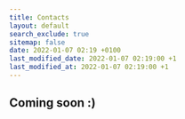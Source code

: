 ```yaml
---
title: Contacts
layout: default
search_exclude: true
sitemap: false
date: 2022-01-07 02:19 +0100
last_modified_date: 2022-01-07 02:19:00 +1
last_modified_at: 2022-01-07 02:19:00 +1
---
```


## Coming soon :)
